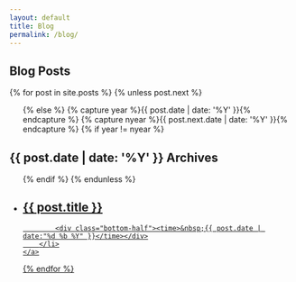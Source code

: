 ```yaml
---
layout: default
title: Blog
permalink: /blog/
---
```

<section class="archive">
<h1>Blog Posts</h1> 
{% for post in site.posts %}
  {% unless post.next %}
  <ul class="archive-container">
  {% else %}
  {% capture year %}{{ post.date | date: '%Y' }}{% endcapture %}
  {% capture nyear %}{{ post.next.date | date: '%Y' }}{% endcapture %}
  {% if year != nyear %}
  </ul>
  <h2>{{ post.date | date: '%Y' }} Archives</h2>
  <ul class="past">
  {% endif %}
  {% endunless %}
    <a href="{{ post.url }}">
       <li>
            <h2>{{ post.title }}</h2>

            <div class="bottom-half"><time>&nbsp;{{ post.date | date:"%d %b %Y" }}</time></div>
        </li>
    </a>
{% endfor %}
  </ul>
</section>
